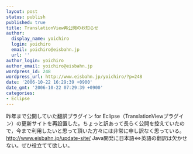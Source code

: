 ```yaml
---
layout: post
status: publish
published: true
title: TranslationView再公開のお知らせ
author:
  display_name: yoichiro
  login: yoichiro
  email: yoichiro@eisbahn.jp
  url: ''
author_login: yoichiro
author_email: yoichiro@eisbahn.jp
wordpress_id: 248
wordpress_url: http://www.eisbahn.jp/yoichiro/?p=248
date: '2006-10-22 16:29:39 +0900'
date_gmt: '2006-10-22 07:29:39 +0900'
categories:
- Eclipse
---
```


昨年まで公開していた翻訳プラグイン for Eclipse（TranslationViewプラグイン）の更新サイトを再設置した。ちょっと訳あって長らく公開を控えていたので，今まで利用したいと思って頂いた方々には非常に申し訳なく思っている。
http://www.eisbahn.jp/update-site/
Java開発に日本語⇔英語の翻訳は欠かせない。ぜひ役立てて欲しい。
